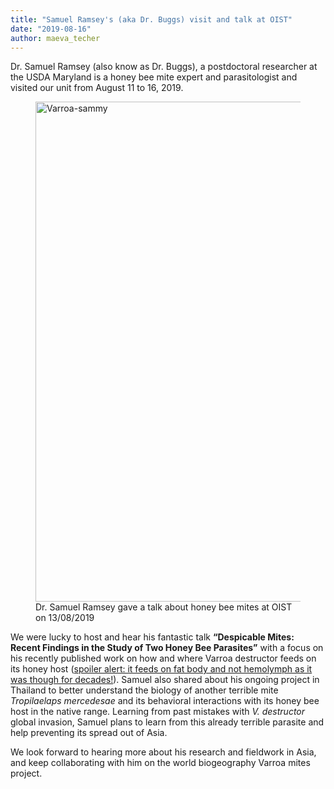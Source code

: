 ```yaml
---
title: "Samuel Ramsey's (aka Dr. Buggs) visit and talk at OIST"
date: "2019-08-16"
author: maeva_techer
---
```


Dr. Samuel Ramsey (also know as Dr. Buggs), a postdoctoral researcher at the USDA Maryland is a honey bee mite expert and parasitologist and visited our unit from August 11 to 16, 2019. 

<figure>
    <a href="Samuel"><img src="{{ site.url }}{{ site.baseurl }}/images/Sammy.jpg" alt="Varroa-sammy" width="800"></a>
    <figcaption>Dr. Samuel Ramsey gave a talk about honey bee mites at OIST on 13/08/2019</figcaption>
</figure>

We were lucky to host and hear his fantastic talk __“Despicable Mites: Recent Findings in the Study of Two Honey Bee Parasites”__ with a focus on his recently published work on how and where Varroa destructor feeds on its honey host ([spoiler alert: it feeds on fat body and not hemolymph as it was though for decades!](https://www.pnas.org/content/116/5/1792)). Samuel also shared about his ongoing project in Thailand to better understand the biology of another terrible mite *Tropilaelaps mercedesae* and its behavioral interactions with its honey bee host in the native range. Learning from past mistakes with *V. destructor* global invasion, Samuel plans to learn from this already terrible parasite and help preventing its spread out of Asia.

We look forward to hearing more about his research and fieldwork in Asia, and keep collaborating with him on the world biogeography Varroa mites project.